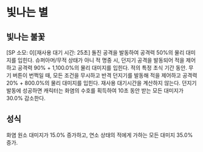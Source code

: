# 빛나는 별

## 빛나는 불꽃

[SP 소모: 0][재사용 대기 시간: 25초] 돌진 공격을 발동하여 공격력 50%의 물리 대미지를 입힌다. 슈퍼아머/무적 상태가 아니 적 명중 시, 던지기 공격을 발동되어 적을 제어하고 공격력 90% + 1,100.0%의 물리 대미지를 입힌다. 적의 특정 초식 기간 동안. 무기 버튼이 번쩍일 때, 모든 조건을 무시하고 반격 던지기를 발동해 적을 제어하고 공격력 20% + 800.0%의 물리 대미지를 입힌다. 재사용 대기시간을 계산하지 않는다. 던지기 발동에 성공하면 캐릭터는 화염의 수호를 획득하여 10초 동안 받는 모든 대미지가 30.0% 감소한다.

## 성식

화염 원소 대미지가 15.0% 증가하고, 연소 상태의 적에게 가하는 모든 대미지 35.0% 증가.

